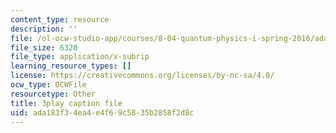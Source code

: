 ```yaml
---
content_type: resource
description: ''
file: /ol-ocw-studio-app/courses/8-04-quantum-physics-i-spring-2016/ada183f34ea4e4f69c5835b2858f2d8c_yqrMAZkQOwI.srt
file_size: 6320
file_type: application/x-subrip
learning_resource_types: []
license: https://creativecommons.org/licenses/by-nc-sa/4.0/
ocw_type: OCWFile
resourcetype: Other
title: 3play caption file
uid: ada183f3-4ea4-e4f6-9c58-35b2858f2d8c
---
```

